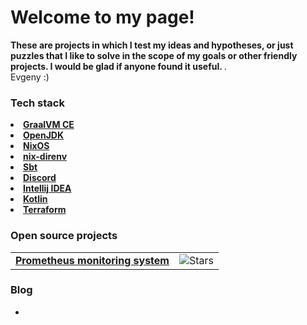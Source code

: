 <h1>Welcome to my page! </h1>
<p>
	<b>
These are projects in which I test my ideas and hypotheses, 
or just puzzles that I like to solve in the scope of my goals or other friendly projects.  
I would be glad if anyone found it useful.
	</b>.
<br>
Evgeny :) 

<h3>Tech stack</h3>

<li><a href="https://www.graalvm.org/">
  <b>GraalVM CE</b></a><br/></li>
<li><a href="https://openjdk.org/">
  <b>OpenJDK</b></a><br/></li>
<li><a href="https://nixos.org/download.html">
  <b>NixOS</b></a><br/></li>
<li><a href="https://github.com/nix-community/nix-direnv">
  <b>nix-direnv</b></a><br/></li>
<li><a href="https://www.scala-sbt.org/">
  <b>Sbt</b></a><br/></li>
<li><a href="http://discord.devinsideyou.com">
  <b>Discord</b></a><br/></li>
<li><a href="https://www.jetbrains.com/">
  <b>Intellij IDEA</b></a><br/></li>
<li><a href="https://kotlinlang.org">
  <b>Kotlin</b></a><br/></li>
<li><a href="https://www.terraform.io">
  <b>Terraform </b></a><br/></li>


<h3>Open source projects</h3>
<table>
  <tbody>
     <tr>
      <td><a href="https://github.com/rachlenko/prometheus"><b>Prometheus monitoring system</b></a></td>
      <td><img alt="Stars" src="https://img.shields.io/github/stars/rachlenko"/></td>
    </tr>
  </tbody>
</table>

<h3>Blog</h3>
<ul>
  <li><a href="/blog/01-05-2023.html</b></a><br/><i>Starting Blog</i></li>
</ul>

This <i>README</i> 
file is generated <b>every day</b>! 
Last refresh: Monday, 1 May at 21:24 WEST 
